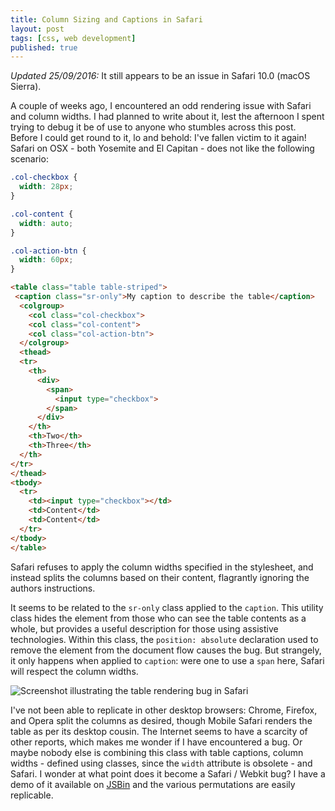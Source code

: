 ```yaml
---
title: Column Sizing and Captions in Safari
layout: post
tags: [css, web development]
published: true
---
```



<p class="message">
  <em>Updated 25/09/2016:</em> It still appears to be an issue in Safari 10.0 (macOS Sierra).
</p>

A couple of weeks ago, I encountered an odd rendering issue with Safari and column widths. I had planned to write about it, lest the afternoon I spent trying to debug it be of use to anyone who stumbles across this post. Before I could get round to it, lo and behold: I've fallen victim to it again! Safari on OSX - both Yosemite and El Capitan - does not like the following scenario:

```css
.col-checkbox {
  width: 28px;
}

.col-content {
  width: auto;
}

.col-action-btn {
  width: 60px;
}
```

```html
<table class="table table-striped">
 <caption class="sr-only">My caption to describe the table</caption>
  <colgroup>
    <col class="col-checkbox">
    <col class="col-content">
    <col class="col-action-btn">
  </colgroup>
  <thead>
  <tr>
    <th>
      <div>
        <span>
          <input type="checkbox">
        </span>
      </div>
    </th>
    <th>Two</th>
    <th>Three</th>
  </th>
</tr>
</thead>
<tbody>
  <tr>
    <td><input type="checkbox"></td>
    <td>Content</td>
    <td>Content</td>
  </tr>
</tbody>
</table>
```

Safari refuses to apply the column widths specified in the stylesheet, and instead splits the columns based on their content, flagrantly ignoring the authors instructions.

It seems to be related to the `sr-only` class applied to the `caption`. This utility class hides the element from those who can see the table contents as a whole, but provides a useful description for those using assistive technologies. Within this class, the `position: absolute` declaration used to remove the element from the document flow causes the bug. But strangely, it only happens when applied to `caption`: were one to use a `span` here, Safari will respect the column widths.

![Screenshot illustrating the table rendering bug in Safari](/public/img/src/safari-table-bug.png)

I've not been able to replicate in other desktop browsers: Chrome, Firefox, and Opera split the columns as desired, though Mobile Safari renders the table as per its desktop cousin. The Internet seems to have a scarcity of other reports, which makes me wonder if I have encountered a bug. Or maybe nobody else is combining this class with table captions, column widths - defined using classes, since the `width` attribute is obsolete - and Safari. I wonder at what point does it become a Safari / Webkit bug? I have a demo of it available on [JSBin](http://jsbin.com/sabisa/embed?html,output) and the various permutations are easily replicable.
